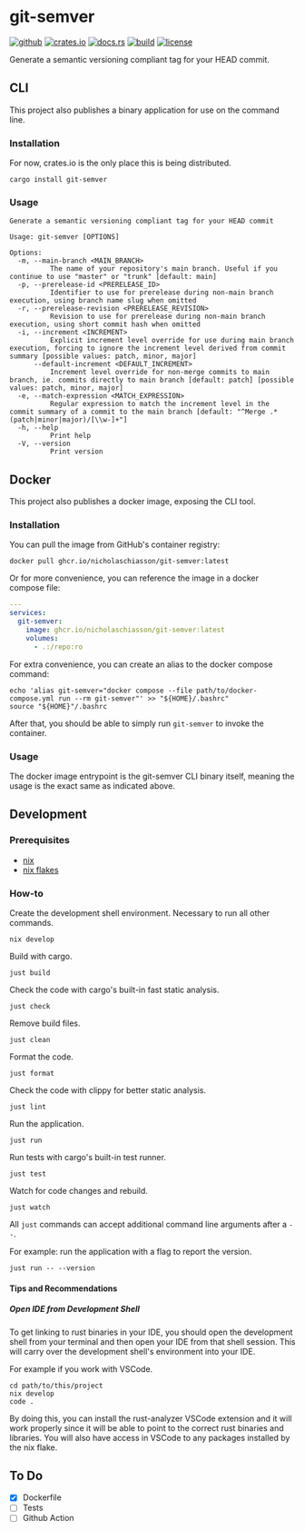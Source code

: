 # git-semver

[![github](https://img.shields.io/badge/github-nicholaschiasson/git--semver-default?logo=github)](https://github.com/nicholaschiasson/git-semver)
[![crates.io](https://img.shields.io/crates/v/git-semver?logo=rust)](https://crates.io/crates/git-semver)
[![docs.rs](https://img.shields.io/docsrs/git-semver?logo=docs.rs)](https://docs.rs/git-semver)
[![build](https://github.com/nicholaschiasson/git-semver/actions/workflows/build.yml/badge.svg)](https://github.com/nicholaschiasson/git-semver/actions/workflows/build.yml)
[![license](https://img.shields.io/github/license/nicholaschiasson/git-semver?logo=opensourceinitiative&logoColor=white)](https://github.com/nicholaschiasson/git-semver?tab=MIT-1-ov-file#readme)

Generate a semantic versioning compliant tag for your HEAD commit.

## CLI

This project also publishes a binary application for use on the command line.

### Installation

For now, crates.io is the only place this is being distributed.

```
cargo install git-semver
```

### Usage

```
Generate a semantic versioning compliant tag for your HEAD commit

Usage: git-semver [OPTIONS]

Options:
  -m, --main-branch <MAIN_BRANCH>
          The name of your repository's main branch. Useful if you continue to use "master" or "trunk" [default: main]
  -p, --prerelease-id <PRERELEASE_ID>
          Identifier to use for prerelease during non-main branch execution, using branch name slug when omitted
  -r, --prerelease-revision <PRERELEASE_REVISION>
          Revision to use for prerelease during non-main branch execution, using short commit hash when omitted
  -i, --increment <INCREMENT>
          Explicit increment level override for use during main branch execution, forcing to ignore the increment level derived from commit summary [possible values: patch, minor, major]
      --default-increment <DEFAULT_INCREMENT>
          Increment level override for non-merge commits to main branch, ie. commits directly to main branch [default: patch] [possible values: patch, minor, major]
  -e, --match-expression <MATCH_EXPRESSION>
          Regular expression to match the increment level in the commit summary of a commit to the main branch [default: "^Merge .*(patch|minor|major)/[\\w-]+"]
  -h, --help
          Print help
  -V, --version
          Print version
```

## Docker

This project also publishes a docker image, exposing the CLI tool.

### Installation

You can pull the image from GitHub's container registry:

```
docker pull ghcr.io/nicholaschiasson/git-semver:latest
```

Or for more convenience, you can reference the image in a docker compose file:

```yaml
---
services:
  git-semver:
    image: ghcr.io/nicholaschiasson/git-semver:latest
    volumes:
      - .:/repo:ro
```

For extra convenience, you can create an alias to the docker compose command:

```
echo 'alias git-semver="docker compose --file path/to/docker-compose.yml run --rm git-semver"' >> "${HOME}/.bashrc"
source "${HOME}"/.bashrc
```

After that, you should be able to simply run `git-semver` to invoke the container.

### Usage

The docker image entrypoint is the git-semver CLI binary itself, meaning the usage is the exact same as indicated above.

## Development

### Prerequisites

- [nix](https://nixos.org/download.html)
- [nix flakes](https://nixos.wiki/wiki/Flakes#Enable_flakes)

### How-to

Create the development shell environment. Necessary to run all other commands.

```shell
nix develop
```

Build with cargo.

```shell
just build
```

Check the code with cargo's built-in fast static analysis.

```shell
just check
```

Remove build files.

```shell
just clean
```

Format the code.

```shell
just format
```

Check the code with clippy for better static analysis.

```shell
just lint
```

Run the application.

```shell
just run
```

Run tests with cargo's built-in test runner.

```shell
just test
```

Watch for code changes and rebuild.

```shell
just watch
```

All `just` commands can accept additional command line arguments after a `--`.

For example: run the application with a flag to report the version.

```shell
just run -- --version
```

#### Tips and Recommendations

##### Open IDE from Development Shell

To get linking to rust binaries in your IDE, you should open the development shell from your terminal and then open your IDE
from that shell session. This will carry over the development shell's environment into your IDE.

For example if you work with VSCode.

```shell
cd path/to/this/project
nix develop
code .
```

By doing this, you can install the rust-analyzer VSCode extension and it will work properly since it will be able to point to
the correct rust binaries and libraries. You will also have access in VSCode to any packages installed by the nix flake.

## To Do

- [x] Dockerfile
- [ ] Tests
- [ ] Github Action
